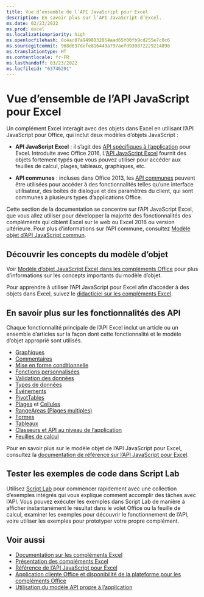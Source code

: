 ```yaml
---
title: Vue d’ensemble de l’API JavaScript pour Excel
description: En savoir plus sur l’API JavaScript d’Excel.
ms.date: 02/23/2022
ms.prod: excel
ms.localizationpriority: high
ms.openlocfilehash: 8c4ac87a9498832854aad65f00fb9cd255e7c0c6
ms.sourcegitcommit: 968d637defe816449a797aefd930872229214898
ms.translationtype: HT
ms.contentlocale: fr-FR
ms.lasthandoff: 03/23/2022
ms.locfileid: "63746291"
---
```

# <a name="excel-javascript-api-overview"></a>Vue d’ensemble de l’API JavaScript pour Excel

Un complément Excel interagit avec des objets dans Excel en utilisant l’API JavaScript pour Office, qui inclut deux modèles d’objets JavaScript :

* **API JavaScript Excel** : il s’agit des [API spécifiques à l’application](../../develop/application-specific-api-model.md) pour Excel. Introduite avec Office 2016, L’[API JavaScript Excel](/javascript/api/excel) fournit des objets fortement typés que vous pouvez utiliser pour accéder aux feuilles de calcul, plages, tableaux, graphiques, etc.

* **API communes** : incluses dans Office 2013, les [API communes](/javascript/api/office) peuvent être utilisées pour accéder à des fonctionnalités telles qu’une interface utilisateur, des boîtes de dialogue et des paramètres du client, qui sont communes à plusieurs types d’applications Office.

Cette section de la documentation se concentre sur l’API JavaScript Excel, que vous allez utiliser pour développer la majorité des fonctionnalités des compléments qui ciblent Excel sur le web ou Excel 2016 ou version ultérieure. Pour plus d’informations sur l’API commune, consultez [Modèle objet d’API JavaScript commun](../../develop/office-javascript-api-object-model.md).

## <a name="learn-object-model-concepts"></a>Découvrir les concepts du modèle d’objet

Voir [Modèle d’objet JavaScript Excel dans les compléments Office](../../excel/excel-add-ins-core-concepts.md) pour plus d’informations sur les concepts importants du modèle d’objet.

Pour apprendre à utiliser l’API JavaScript pour Excel afin d’accéder à des objets dans Excel, suivez le [didacticiel sur les compléments Excel](../../tutorials/excel-tutorial.md).

## <a name="learn-api-capabilities"></a>En savoir plus sur les fonctionnalités des API

Chaque fonctionnalité principale de l’API Excel inclut un article ou un ensemble d’articles sur la façon dont cette fonctionnalité et le modèle d’objet approprié sont utilisés.

* [Graphiques](../../excel/excel-add-ins-charts.md)
* [Commentaires](../../excel/excel-add-ins-comments.md)
* [Mise en forme conditionnelle](../../excel/excel-add-ins-conditional-formatting.md)
* [Fonctions personnalisées](../../excel/custom-functions-overview.md)
* [Validation des données](../../excel/excel-add-ins-data-validation.md)
* [Types de données](../../excel/excel-data-types-overview.md)
* [Événements](../../excel/excel-add-ins-events.md)
* [PivotTables](../../excel/excel-add-ins-pivottables.md)
* [Plages](../../excel/excel-add-ins-ranges-get.md) et [Cellules](../../excel/excel-add-ins-cells.md)
* [RangeAreas (Plages multiples)](../../excel/excel-add-ins-multiple-ranges.md)
* [Formes](../../excel/excel-add-ins-shapes.md)
* [Tableaux](../../excel/excel-add-ins-tables.md)
* [Classeurs et API au niveau de l’application](../../excel/excel-add-ins-workbooks.md)
* [Feuilles de calcul](../../excel/excel-add-ins-worksheets.md)

Pour en savoir plus sur le modèle objet de l’API JavaScript pour Excel, consultez la [documentation de référence sur l’API JavaScript pour Excel](/javascript/api/excel).

## <a name="try-out-code-samples-in-script-lab"></a>Tester les exemples de code dans Script Lab

Utilisez [Script Lab](../../overview/explore-with-script-lab.md) pour commencer rapidement avec une collection d’exemples intégrés qui vous explique comment accomplir des tâches avec l’API. Vous pouvez exécuter les exemples dans Script Lab de manière à afficher instantanément le résultat dans le volet Office ou la feuille de calcul, examiner les exemples pour découvrir le fonctionnement de l’API, voire utiliser les exemples pour prototyper votre propre complément.

## <a name="see-also"></a>Voir aussi

* [Documentation sur les compléments Excel](../../excel/index.yml)
* [Présentation des compléments Excel](../../excel/excel-add-ins-overview.md)
* [Référence de l’API JavaScript pour Excel](/javascript/api/excel)
* [Application cliente Office et disponibilité de la plateforme pour les compléments Office](../../overview/office-add-in-availability.md)
* [Utilisation du modèle API propre à l’application](../../develop/application-specific-api-model.md)
